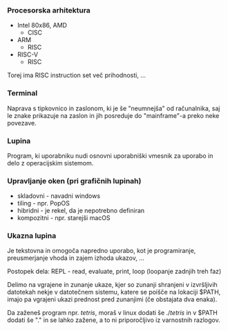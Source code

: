 ### Procesorska arhitektura
- Intel 80x86, AMD
	- CISC
- ARM
	- RISC
- RISC-V
	- RISC

Torej ima RISC instruction set več prihodnosti, ...

### Terminal
Naprava s tipkovnico in zaslonom, ki je še "neumnejša" od računalnika, saj le znake prikazuje na zaslon in jih posreduje do "mainframe"-a preko neke povezave.

### Lupina
Program, ki uporabniku nudi osnovni uporabniški vmesnik za uporabo in delo z operacijskim sistemom.

### Upravljanje oken (pri grafičnih lupinah)
- skladovni - navadni windows
- tiling - npr. PopOS
- hibridni - je rekel, da je nepotrebno definiran
- kompozitni - npr. starejši macOS

### Ukazna lupina
Je tekstovna in omogoča napredno uporabo, kot je programiranje, preusmerjanje vhoda in zajem izhoda ukazov, ...

Postopek dela: REPL - read, evaluate, print, loop (loopanje zadnjih treh faz)

Delimo na vgrajene in zunanje ukaze, kjer so zunanji shranjeni v izvršljivih datotekah nekje v datotečnem sistemu, katere se poišče na lokaciji $PATH, imajo pa vgrajeni ukazi prednost pred zunanjimi (če obstajata dva enaka).

Da zaženeš program npr. $tetris$, moraš v linux dodati še ./$tetris$ in v $PATH dodati še "." in se lahko zažene, a to ni priporočljivo iz varnostnih razlogov.



